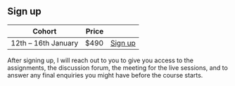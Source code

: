 ## Sign up

| Cohort | Price | |
| - | -: | - |
| 12th – 16th January | $490 | <a href="https://mathspp.gumroad.com/l/intermediate-python-course?wanted=true&variant=Cohort:+12th+%E2%80%93+16th+January" target="_blank" class="btn">Sign up</a> |


After signing up, I will reach out to you to give you access to the assignments, the discussion forum, the meeting for the live sessions, and to answer any final enquiries you might have before the course starts.
